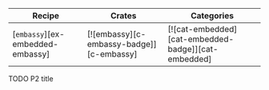 | Recipe | Crates | Categories |
|--------|--------|------------|
| [`embassy`][ex-embedded-embassy] | [![embassy][c-embassy-badge]][c-embassy] | [![cat-embedded][cat-embedded-badge]][cat-embedded] |

<div class="hidden">
TODO P2 title
</div>
